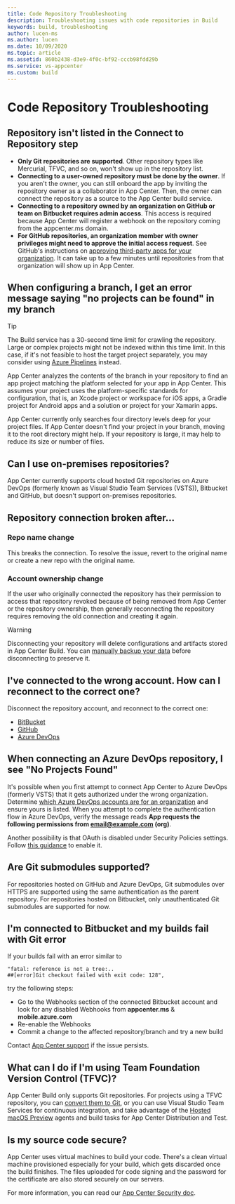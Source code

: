 ```yaml
---
title: Code Repository Troubleshooting
description: Troubleshooting issues with code repositories in Build
keywords: build, troubleshooting
author: lucen-ms
ms.author: lucen
ms.date: 10/09/2020
ms.topic: article
ms.assetid: 860b2438-d3e9-4f0c-bf92-cccb98fdd29b
ms.service: vs-appcenter
ms.custom: build
---
```


# Code Repository Troubleshooting
## Repository isn't listed in the Connect to Repository step
* **Only Git repositories are supported**. Other repository types like Mercurial, TFVC, and so on, won't show up in the repository list.
* **Connecting to a user-owned repository must be done by the owner**. If you aren't the owner, you can still onboard the app by inviting the repository owner as a collaborator in App Center. Then, the owner can connect the repository as a source to the App Center build service.
* **Connecting to a repository owned by an organization on GitHub or team on Bitbucket requires admin access**. This access is required because App Center will register a webhook on the repository coming from the appcenter.ms domain.
* **For GitHub repositories, an organization member with owner privileges might need to approve the initial access request**. See GitHub's instructions on [approving third-party apps for your organization](https://help.github.com/articles/approving-third-party-applications-for-your-organization/). It can take up to a few minutes until repositories from that organization will show up in App Center.

## When configuring a branch, I get an error message saying "no projects can be found" in my branch
> [!TIP]
> The Build service has a 30-second time limit for crawling the repository. Large or complex projects might not be indexed within this time limit. In this case, if it's not feasible to host the target project separately, you may consider using [Azure Pipelines](~/build/choose-between-services.md) instead.

App Center analyzes the contents of the branch in your repository to find an app project matching the platform selected for your app in App Center. This assumes your project uses the platform-specific standards for configuration, that is, an Xcode project or workspace for iOS apps, a Gradle project for Android apps and a solution or project for your Xamarin apps.

App Center currently only searches four directory levels deep for your project files. If App Center doesn't find your project in your branch, moving it to the root directory might help. If your repository is large, it may help to reduce its size or number of files.

## Can I use on-premises repositories?
App Center currently supports cloud hosted Git repositories on Azure DevOps (formerly known as Visual Studio Team Services (VSTS)), Bitbucket and GitHub, but doesn't support on-premises repositories.

## Repository connection broken after...
### Repo name change
This breaks the connection. To resolve the issue, revert to the original name or create a new repo with the original name.

### Account ownership change
If the user who originally connected the repository has their permission to access that repository revoked because of being removed from App Center or the repository ownership, then generally reconnecting the repository requires removing the old connection and creating it again. 

> [!WARNING]
> Disconnecting your repository will delete configurations and artifacts stored in App Center Build. You can [manually backup your data](~/build/troubleshooting/backup-data.md) before disconnecting to preserve it.

## I've connected to the wrong account. How can I reconnect to the correct one?
Disconnect the repository account, and reconnect to the correct one:
- [BitBucket](~/build/connect.md#bitbucket)
- [GitHub](~/build/connect.md#github)
- [Azure DevOps](~/build/connect.md#azure-devops)

## When connecting an Azure DevOps repository, I see "No Projects Found"
It's possible when you first attempt to connect App Center to Azure DevOps (formerly VSTS) that it gets authorized under the wrong organization. Determine [which Azure DevOps accounts are for an organization](https://app.vsaex.visualstudio.com/me) and ensure yours is listed. When you attempt to complete the authentication flow in Azure DevOps, verify the message reads **App requests the following permissions from email@example.com (org)**.

Another possibility is that OAuth is disabled under Security Policies settings. Follow [this guidance](https://docs.microsoft.com/azure/devops/organizations/accounts/change-application-access-policies) to enable it.

## Are Git submodules supported?
For repositories hosted on GitHub and Azure DevOps, Git submodules over HTTPS are supported using the same authentication as the parent repository. 
For repositories hosted on Bitbucket, only unauthenticated Git submodules are supported for now.

## I'm connected to Bitbucket and my builds fail with Git error
If your builds fail with an error similar to

```Text
"fatal: reference is not a tree:..
##[error]Git checkout failed with exit code: 128",
```

try the following steps:

* Go to the Webhooks section of the connected Bitbucket account and look for any disabled Webhooks from **appcenter.ms** & **mobile.azure.com**
* Re-enable the Webhooks
* Commit a change to the affected repository/branch and try a new build

Contact [App Center support](https://docs.microsoft.com/appcenter/general/support-center.md#contact-us) if the issue persists.

## What can I do if I'm using Team Foundation Version Control (TFVC)?
App Center Build only supports Git repositories. For projects using a TFVC repository, you can [convert them to Git](https://docs.microsoft.com/vsts/git/import-from-tfvc), or you can use Visual Studio Team Services for continuous integration, and take advantage of the [Hosted macOS Preview](https://docs.microsoft.com/vsts/build-release/apps/mobile/xcode-ios?tabs=vsts) agents and build tasks for App Center Distribution and Test.

## Is my source code secure?
App Center uses virtual machines to build your code. There's a clean virtual machine provisioned especially for your build, which gets discarded once the build finishes. The files uploaded for code signing and the password for the certificate are also stored securely on our servers.

For more information, you can read our [App Center Security doc](~/general/app-center-security.md).
